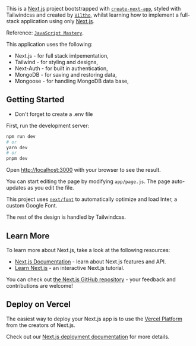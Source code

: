 This is a [Next.js](https://nextjs.org/) project bootstrapped with [`create-next-app`](https://github.com/vercel/next.js/tree/canary/packages/create-next-app), styled with Tailwindcss and created by [`Viltho`](https://github.com/viltho), whilst learning how to implement a full-stack application using only [Next.js](https://nextjs.org/).

Reference: [`JavaScript Mastery`](https://www.youtube.com/@javascriptmastery).

This application uses the following: 
 - Next.js - for full stack imlpementation, 
 - Tailwind - for styling and designs,
 - Next-Auth - for built in authentication,
 - MongoDB - for saving and restoring data,
 - Mongoose - for handling MongoDB data base,

## Getting Started

- Don't forget to create a .env file

First, run the development server:

```bash
npm run dev
# or
yarn dev
# or
pnpm dev
```

Open [http://localhost:3000](http://localhost:3000) with your browser to see the result.

You can start editing the page by modifying `app/page.js`. The page auto-updates as you edit the file.

This project uses [`next/font`](https://nextjs.org/docs/basic-features/font-optimization) to automatically optimize and load Inter, a custom Google Font.

The rest of the design is handled by Tailwindcss.

## Learn More

To learn more about Next.js, take a look at the following resources:

- [Next.js Documentation](https://nextjs.org/docs) - learn about Next.js features and API.
- [Learn Next.js](https://nextjs.org/learn) - an interactive Next.js tutorial.

You can check out [the Next.js GitHub repository](https://github.com/vercel/next.js/) - your feedback and contributions are welcome!

## Deploy on Vercel

The easiest way to deploy your Next.js app is to use the [Vercel Platform](https://vercel.com/new?utm_medium=default-template&filter=next.js&utm_source=create-next-app&utm_campaign=create-next-app-readme) from the creators of Next.js.

Check out our [Next.js deployment documentation](https://nextjs.org/docs/deployment) for more details.
